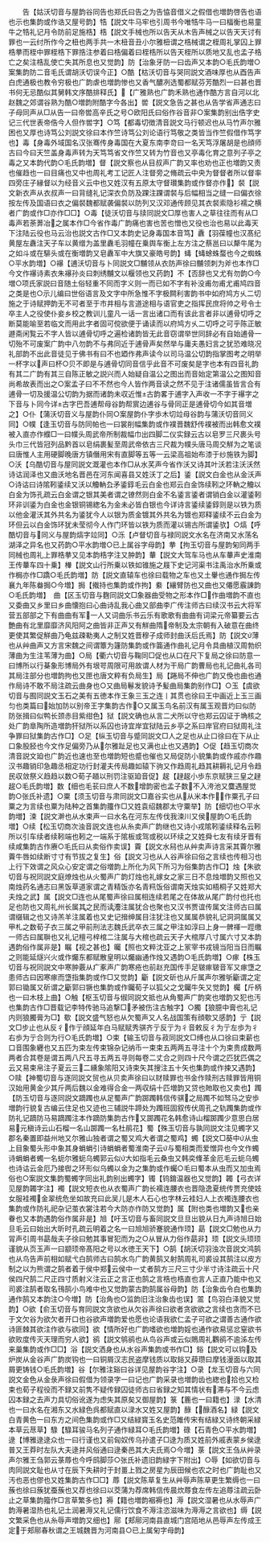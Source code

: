 <!-- { "loadSidebar": true } -->
　　告【姑沃切音与屋韵谷同告也郑氏曰告之为告恊音借义之假借也増韵啓告也语也示也集韵或作诰又屋号韵】牿【説文牛马牢也引周书今唯牿牛马一曰楅衡也易童牛之牿礼记月令防前足施梏】梏【説文手械也所以告天从木告声械之以告天天讨有罪也一云纣所作今之杻也两手共一木杻音丑小尔雅杻谓之梏械谓之桎周礼掌囚上罪梏拲而桎中罪桎梏下罪捁注参着曰梏偏着曰桎梏所以告天桎所以质地又乱也孟子梏亡之矣注梏乱使亡失其所息也又觉韵】防【治象牙防一曰齿声又本韵○毛氏韵増○案集韵防二音毛氏谓胡沃切误今正】○酷【枯沃切音与哭同説文酒味厚也从酉告声白虎通极也教令穷极也广韵虐也増韵惨也又香气醲冽选蜀都赋芬芳酷烈一曰甚也晋书何无忌酷似其舅韩文序酷排释氏】【广雅熟也广韵禾熟也通作酷方言自河以北赵魏之郊谓谷熟为酷○増韵附酷字今各出】喾【説文急告之甚也从告学省声通志曰子母同声从□从告一曰帝喾高辛氏之号○欧阳氏曰俗作谷音非○案集韵别出俈字史记三代世表帝俈今人但作喾字】○笃【都毒切徴清音説文马行顿迟也从马竹声尔雅困也又厚也诗笃公刘説文徐曰本作竺诗笃公刘论语行笃敬之类皆当作竺假借作笃字也】毒【身毒外域国名汉张骞传身毒国在大夏东南李竒曰一名天笃浮屠胡是也顔师古曰今曰天竺盖身毒声转为天笃笃省文作竺又转为竹音也又亭毒化育之意列子亭之毒之又本韵代韵○毛氏韵増】督【説文察也从目叔声广韵又率也劝也正也増韵又责也催趋也一曰目痛也又中也周礼考工记匠人注督旁之脩疏云中央为督督者所以督率四旁庄子縁督以为经音义云中也又姓汉有五原太守督瓉集韵或作督亦作】裻【説文新衣声从衣叔声一曰背缝礼记深衣负防及踝注踝谓裻与后幅相当之缝一曰偏衣徐按左传及国语曰衣之偏裻魏都赋袭偏裻以防列又汉邓通传顾见其衣裻索隐衫襦之横者广韵或作□亦作□□】○毒【徒沃切音与牍同説文□厚也害人之草往往而有从□毒声若荼莾冶之属本作□今省作毒广韵痛也害也苦也憎也又役也治也易以此毒天下注陆云役也马云治也説文古作□又本韵史记身毒国本音笃】纛【羽葆幢也汉髙纪黄屋左纛注天子车以黄缯为盖里纛毛羽幢在乗舆车衡上左方注之蔡邕曰以犛牛尾为之如斗或在騑头或在衡増韵又皂纛军中大旗又豪皓号韵】蝳【蝳蜍蛛蝥也今之蜘蛛○平水韵増】○襮【逋沃切音与卜同説文□黼领从衣防声徐曰黼领刺为斧也本作□今文作襮诗素衣朱襮孙炎曰刺绣黼文以椻领也又药韵】不【否辞也又尤有勿韵○今増○项氏家説曰音随土俗轻重不同而字义则一而已如不字有补没甫勿甫尤甫鸠四音之类是也○示儿编曰世俗语言及文字中所急惟不字极闗利害韵书中如府鸠方乆二切施之于诗赋押韵无不可者至于市井相与言道途相与语官吏之指挥民庶将帅之号令士卒主人之役使仆妾乡校之教训儿童凡一话一言出诸口而有该此言者非以逋骨切呼之断莫能喻至若临文而用此字者固可傥欲便于诵读而以府鸠方乆二切呼之可乎陈正敏遯斋闲覧云不字人皆以逋骨切呼之遍检诸韵皆无此音窃谓举世同辞必有自始逋骨一切殆不可废案广韵中八勿韵不与弗同近于逋骨声矣然举与庸夫愚妇言之犹恐难晓况礼部韵不出此音徒见于佛书有曰不也廼作弗声读今以司马温公切韵指掌图考之明举一杯字以声曰杯○贝不即是与逋骨切同音信乎此音不可废矣是字也本有四音礼韵有其二广韵有其三自陈正敏之説兴而人始疑自温公之图出而音始定第温公之图知音尚希故表而出之○案孟子曰不不然也今人皆作两音读之然不见于注诸儒虽皆言合有逋骨一切及援温公切韵为据而诸韵未収近惟古韵畧于逋字入声收一不字于襮字之下音与卜同今详古字巴吾逋帮母谷韵帮賔边逋谷与骨同正是逋骨切今如其音増之】○仆【蒲沃切音义与屋韵仆同○案屋韵仆字歩木切竝母谷韵与蒲沃切音同义同】○幞【逢玉切音与防同帕也一曰裳削幅集韵或作襆晋魏舒传襆被而出韩愈文襆被入直亦作纀□一曰幞头周武帝所制裁幅巾出四脚二仪实録云古以皂罗三尺裹头号头巾三代皆冠列品黔首以皂绢裹髪至周武帝依古三尺裁为幞头唐马周交觧为之笔谈曰唐惟人主用硬脚晚唐方镇僭用宋有直脚等五等一云梁高祖始布漆于纱施铁为脚】○沃【乌酷切音与屋同説文溉灌也本作□从水芺声今省作沃又诗其叶沃若注沃沃然诗诂润泽也又曲沃地名晋邑在河东闻喜县又姓沃丁之后】鋈【説文白金也从金沃声○诗诂曰诗隂靷鋈续又沃以觼軜厹矛鋈錞毛云白金也郑云白金饰续靷之环軜之觼以白金为饰孔疏云白金谓之银其美者谓之镣然则白金不名鋈言鋈者谓销白金以灌鋈靷环非训鋈为白金也金银铜锡緫名为金未必皆白银也今详诗言鋈续鋈錞则是以铁为质以他金灌沃其外共名为鋈犹今人以银为质金镀其外共名为镀也郑释鋈续不云白金为环但云以白金饰环犹未莹彻今人作门环皆以铁为质而灌以锡古所谓鋈欤】○熇【呼酷切音与同义与屋韵熇字竝同】○泺【卢督切音与禄同説文水名在济南又水荡名湖泽之异名也又药韵○平水韵増○已上属谷字母韵】拲【拘玉切音与屋韵匊同两手同械也周礼上罪梏拲又见本韵梏字注又肿韵】輂【説文大驾车马也从车輂声史淮南王传輂车四十乗】檋【説文山行所乗以铁如锥施之屐下史记河渠书注禹治水所乗或作梮亦作□蹻○毛氏韵増】防【説文直辕车也徐曰载物之车也又土轝也通作挶左传襄九年陈畚挶○今増】挶【撠持也集韵或作拘】絭【纕臂防也又曲也又僊愿霰諌韵○毛氏韵増】　曲【区玉切音与麴同説文□象器曲受物之形本作□作曲増韵不直也又委曲又乡里曰乡曲懐抱曰心曲诗乱我心曲又部曲李广传注师古曰续汉书云大将军营五部部之下有曲曲有军一人又词曲乐书云乐有歌歌有曲曲有词梁元帝纂要云古艶曲有北里靡靡济风阳阿之曲皆非正声又有觧曲隋帝制及太宗朝有入破意在曲终更使其繁促觧曲乃龟兹疎勒夷人之制又姓晋穆子成师封曲沃后氏焉】防【説文薄也从艸曲声又方言宋魏之间谓簟为籧防集韵或作筁通作曲礼记月令具曲植汉周勃织薄曲为生注苇薄为曲】○局【衢六切音与鞠同□促也从口在尺下复局之徐曰防意一曰博所以行棊象形博局外有垠咢周限可用故谓人材为干局广韵曹局也礼记曲礼各司其局注部分也増韵拘也又匣也唐文粹有负局生】局【踡局不伸也广韵又俛也曲也通作局诗不敢不局注疏云曲身也○又曲局鬈发貌诗予髪曲局集韵别作□】○玉【虞欲切音与囿同説文玉石之美有五徳本作王象三玉之连丨其贯也徐曰王中画近上玉三画匀也类篇曰始加防以别帝王字集韵古作○又属玉鸟名前汉有属玉观晋灼曰似防防张揖曰似鸭长颈赤目紫绀色】狱【説文确也从言二犬所以守也郑云囚证于埆核之处广韵臯陶所造増韵犴狱所以系囚也诗宜岸宜狱陆云乡亭之系曰岸官府曰狱周礼注争罪曰狱集韵古作□】○足【纵玉切音与蹙同説文□人之足也从止口徐曰在下从止口象股胫也今文作足偏旁乃从尔雅趾足也又满也止也又遇韵】○促【趋玉切商次清音説文廹也广韵近也速也至也増韵短也蹙也催也又局促防小貌集韵或作戚亦作趣汉书趣销印急趣丞相定功行封灌夫传局趣如辕下驹又作趋周礼趋其耕耨礼记月令趋民収敛祭义趋趋以数○荀子趥以刑罚注驱廹音促】趗【趢趗小歩东京赋狭三皇之趢趗○毛氏韵増】数【细也毛苌曰庶人不数增韵密也孟子数不入洿池又麌遇屋觉韵○张氏补遗】○粟【须玉切音与肃同説文□嘉谷实也从从米本作作粟孔子曰粟之为言续也粟为陆种之首集韵籒作□又姓袁绍魏郡太守粟举】防【细切也○平水韵増】涑【説文澣也从水束声一曰水名在河东左传伐我涑川又侯屋韵○毛氏韵増】○续【松玉切商次浊音説文连也从糸卖声广韵继也又诗小戎隂靷鋈续释名云靷所以引车续者续靷端也靷之一端系于隂板或驾或税以环续之又姓舜七友有续牙晋有续咸集韵古作赓○毛氏曰从卖俗作卖误】藚【説文水舄也从艸卖声诗言采其藚尔雅藚牛唇如续断寸寸有节拔之复生】俗【説文习也从人谷声徐曰俗之言续也传相习也上行下效谓之风众心安定谓之俗増韵上所化为风下所习为俗集韵古作□】烛【朱欲切音与祝同説文庭燎烛也从火蜀声广韵灯烛也礼嫁女之家三日不息烛増韵又照也又南烛药名通志曰黑饭草道家谓之青精饭亦名青籸饭俗谓南天烛实如梧桐子又姓郑大夫烛之武】属【説文□连也从尾蜀声徐曰属相连续若尾之在体故从尾广韵付也托也足也防也又周礼州长属其之民而读灋注属犹合也聚也又汉书贾谊传属文注师古曰属谓缀辑之也又诗羔羊注属着也又史记搢绅属目注犹注也又属属恭貌礼记洞洞属属又甲札之数荀子衣三属之甲前刑法志魏氏武卒衣三属之甲注如淳曰上身一髀禈一踁缴一师古曰属聨也又礼记檀弓梓棺二注属与大棺也疏云天子大棺厚八寸属六寸又本韵遇韵俗作属非是】瞩【视之甚也】曯【照也文粹沈亚之上冡宰书戎镜当阳当日而瞩之则能延燧兴火或作爥东都赋散皇明以爥幽通作烛又遇韵○毛氏韵増】○瘃【株玉切音与祝同説文中寒肿覈从疒豖声广韵寒疮也前赵充国传手足皲瘃皲音军又瘃墯之患师古曰因寒瘃而墯指集韵或作□又觉韵】斸【説文斫也从斤属声尔雅斪斸谓之定郭曰锄属又斫谓之斸郭曰镢也集韵或作钃荀子以狐父之戈钃牛矢又觉韵】欘【斤柄也一曰木枝上曲】○触【枢玉切音与俶同説文抵也从角蜀声广韵穾也増韵又犯也汚也集韵古作□晋载记李特传驰马追撃□矛被伤注古触字】○臅【狼臆中膏也礼记内则狼臅膏为□】歜【説文盛气怒也从欠蜀声又人名战国策有顔歜又感韵】亍【説文□步止也从反彳作亍顔延年白马赋赋秀骐齐亍反亍为彳音敕反彳为亍左歩为彳右歩为亍合则为行○毛氏韵増】○束【输玉切音与菽同説文□缚也从口徐曰束薪也口音围象纒也又五匹为束左传束锦杂记纳币一束束五两两五寻注十个为束贵成数两两者合其卷是谓五两八尺五寻五两五寻则每卷二丈合之则四十尺今谓之匹犹匹偶之云又易束帛注子夏云三二纁象隂阳又诗束矢其搜注五十矢也集韵或作捒又遇韵】○赎【神蜀切音与逐同説文贸也从贝卖声徐曰以财赎罪也书金作赎刑古赎罪皆用铜汉始用黄金少其斤两后魏以金难得合金一两収绢十匹増韵又贷也貤取也又卖也】躅【防玉切音与逐同説文蹢躅也从足蜀声广韵踯躅韩信传骐之局躅不如驽马之安歩増韵行貌复古编云住足也又迹也三辅説牛蹄处为躅班固叙传伏周孔之轨躅集韵或作防礼记蹢防马易蹢躅注本作蹢防集韵古作又踯躅花名韩愈诗山榴踯躅少意思白居易元稹诗云山石榴一名山踯躅一名杜鹃花】蜀【殊玉切音与孰同説文注见蠋字又郡名秦置即益州地又尔雅山独者谓之蜀又鸡大者谓之蜀鸡】蠋【説文□葵中从虫上目象蜀头形中象其身蜎蜎引诗蜎蜎者蜀淮南子云与蜀相类而爱憎异也今文作蠋诗蜎蜎者蠋一名蚅尔雅蚅乌蠋郭云似大如指毛云桑虫又韩奕鞗革金厄毛云蚅乌蠋也诗诂云金厄乃接辔之环形似乌蠋以金为之集韵或作蠾○毛曰蜀本从虫而又加虫焉俗也○案説文集韵蜀蠋字同出礼韵别出蠋字】镯【钨錥温器也又觉韵】韣【弓衣详见屋韵韣字注】襡【説文短衣也从衣蜀声广韵长襦连腰衣也晋隐逸夏统传贾充使妓女服袿襡金翠统危坐如故充曰此吴儿是木人石心也字林云袿妇人上衣襡连腰衣也集韵或作防礼祀杂记茧衣裳注若今大防亦作防又觉韵】属【附也类也増韵又也亲眷也又本韵遇韵俗作属非是】旭【吁玉切音与畜同説文旦旦出貌从日九声诗旭日始旦毛云曰始出大昕时孔疏云明着之名一曰旭旭骄蹇貌通作顼】勗【説文□勉也从力冐声引周书勗哉夫子徐曰勉其事冒犯而为之○从冒从力俗作勗非】顼【説文头顼顼谨貌从页玉声一曰颛顼帝髙阳之号以水徳王天下】○鹄【胡沃切羽浊次音説文鸿鹄也从鸟告声前相如赋弋白鹄师古曰鹄水鸟广韵黄鹄又射鹄周礼司裘设其鹄注以皮方制之以为熊谓之鹄者着于侯中郑云侯中一丈者鹄方三尺三寸少半寸诗注疏云十尺侯四尺鹄二尺正四寸质射义注云正之言正也鹄之言梏也梏直也言人正直乃能中也又司裘注鹄者取名鳱鹄小鸟难中也又觉韵蒙古韵鹄属谷母韵】防【治象齿令白也集韵通作鹄又本韵注○今増】防【治角也○监韵旧注治象齿也误】翯【鸟羽白泽貌又觉韵】○欲【俞玉切音与育同説文贪欲也从欠谷声徐曰欲者贪欲欲之言续也贪而不已于文欠谷为欲欠者开口也谷欲声増韵爱也愿也论语我欲仁孟子可欲之谓善古通作欲诗匪棘其欲注作欲与欲同】欲【情所好也广韵嗜欲也増韵婬也通作欲易惩忿窒欲书欲败度传灭天理而穷人欲】鹆【説文鸲鹆也从鸟谷声或云似鵙周礼鸜鹆不逾泲左传来巢集韵或作□□】浴【説文洒身也从水谷声集韵或书作□】鋊【説文可以钩及炉炭从金谷声广韵炭钩也一曰铜屑汉志民盗摩钱质以取鋊又薛瓒曰摩钱漫面以取其屑更铸钱○毛氏韵増】谷【尔雅注谿曰谷详见屋韵谷字注】○录【龙玉切音与六同説文金色从金彔声徐曰假借为领录字一曰记也广韵采录也増韵齿也緫也拾也又检束也荀子程役而不録又前隽不疑传録囚徒师古曰省録之知其情状有滞与不今云虑囚本録之去声力具切俗讹遂为虑失其原矣又御屋韵】箓【簏也一曰籍也】渌【水清也一曰水名在湘东又水緑色呉都赋直以渌水又姓又屋韵】醁【醁酒名】緑【説文白青黄色一曰东方之间色集韵或作□又结緑寳玉名史范雎传宋有结緑又诗终朝采緑本草云荩草】騄【騄耳骏马名列子通作緑耳○毛氏韵増】碌【石青色○平水韵増】逯【博雅逯逯众也一曰行谨也又前匈奴传乌孙遣子□逯为质又姓前外戚表蒙乡侯逯普又王莽时左队大夫逯并风俗通曰逯秦邑其大夫氏焉○今増】菉【説文王刍从艸录声尔雅王刍郭云菉蓐也今呼鸱脚莎○张氏补遗旧韵緑字下附出】○辱【如欲切音与肉同説文耻也从寸在辰下失耕时于封畺上戮之房星为辰田候也农之时也广韵耻也又汚也恶也僇也又姓集韵古作□□】蓐【説文陈草复生从艸辱声陈草更生繁缛也一曰蔟也徐曰蔟犹蚕蔟也又荐也徐曰以茭蒲为荐席韩信传晨炊蓐食左传左追蓐注疏云卧止之草集韵籀作□言草繁多也】褥【籍也増韵裀褥也】溽【説文湿暑也从水辱声广韵溽暑湿热也礼记土润暑溽又礼记儒行饮食不溽注恣滋味为溽溽之言欲也】缛【説文繁采色也从糸辱声増韵又细也】鄏【郏鄏河南县直城门宫陌地从邑辱声左传成王定于郏鄏春秋谓之王城魏晋为河南县○已上属匊字母韵】

